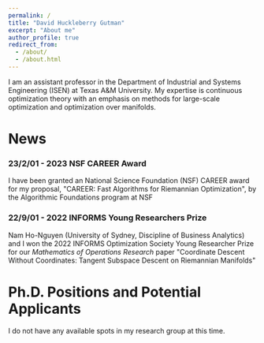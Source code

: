 ```yaml
---
permalink: /
title: "David Huckleberry Gutman"
excerpt: "About me"
author_profile: true
redirect_from: 
  - /about/
  - /about.html
---
```


I am an assistant professor in the Department of Industrial and Systems Engineering (ISEN) at Texas A&M University. My expertise is continuous optimization theory with an emphasis on methods for large-scale optimization and optimization over manifolds.

News
======

### 23/2/01 - 2023 NSF CAREER Award

I have been granted an National Science Foundation (NSF) CAREER award for my proposal, "CAREER: Fast Algorithms for Riemannian Optimization", by the Algorithmic Foundations program at NSF

### 22/9/01 - 2022 INFORMS Young Researchers Prize

Nam Ho-Nguyen (University of Sydney, Discipline of Business Analytics) and I won the 2022 INFORMS Optimization Society Young Researcher Prize for our *Mathematics of Operations Research* paper "Coordinate Descent Without Coordinates: Tangent Subspace Descent on Riemannian Manifolds" 

Ph.D. Positions and Potential Applicants
======

I do not have any available spots in my research group at this time.
